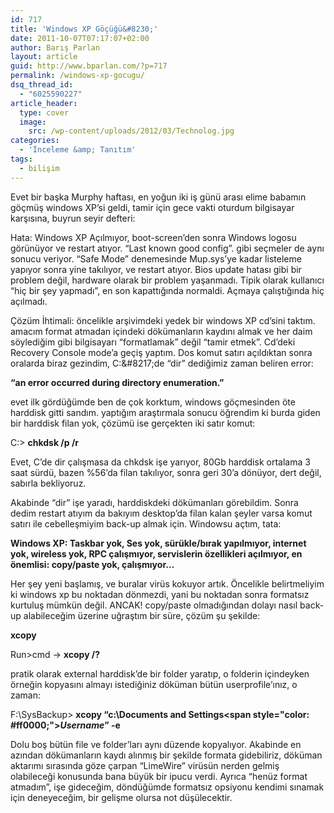 ```yaml
---
id: 717
title: 'Windows XP Göçüğü&#8230;'
date: 2011-10-07T07:17:07+02:00
author: Barış Parlan
layout: article
guid: http://www.bparlan.com/?p=717
permalink: /windows-xp-gocugu/
dsq_thread_id:
  - "6025590227"
article_header:
  type: cover
  image:
    src: /wp-content/uploads/2012/03/Technolog.jpg
categories:
  - 'İnceleme &amp; Tanıtım'
tags:
  - bilişim
---
```


Evet bir başka Murphy haftası, en yoğun iki iş günü arası elime babamın göçmüş windows XP&#8217;si geldi, tamir için gece vakti oturdum bilgisayar karşısına, buyrun seyir defteri:

Hata: Windows XP Açılmıyor, boot-screen&#8217;den sonra Windows logosu görünüyor ve restart atıyor. &#8220;Last known good config&#8221;. gibi seçmeler de aynı sonucu veriyor. &#8220;Safe Mode&#8221; denemesinde Mup.sys&#8217;ye kadar listeleme yapıyor sonra yine takılıyor, ve restart atıyor. Bios update hatası gibi bir problem değil, hardware olarak bir problem yaşanmadı. Tipik olarak kullanıcı &#8220;hiç bir şey yapmadı&#8221;, en son kapattığında normaldi. Açmaya çalıştığında hiç açılmadı.<!--more-->

Çözüm İhtimali: öncelikle arşivimdeki yedek bir windows XP cd&#8217;sini taktım. amacım format atmadan içindeki dökümanların kaydını almak ve her daim söylediğim gibi bilgisayarı &#8220;formatlamak&#8221; değil &#8220;tamir etmek&#8221;. Cd&#8217;deki Recovery Console mode&#8217;a geçiş yaptım. Dos komut satırı açıldıktan sonra oralarda biraz gezindim, C:\&#8217;de &#8220;dir&#8221; dediğimiz zaman beliren error:

**&#8220;an error occurred during directory enumeration.&#8221;**

evet ilk gördüğümde ben de çok korktum, windows göçmesinden öte harddisk gitti sandım. yaptığım araştırmala sonucu öğrendim ki burda giden bir harddisk filan yok, çözümü ise gerçekten iki satır komut:

C:\> **chkdsk /p /r**

Evet, C&#8217;de dir çalışmasa da chkdsk işe yarıyor, 80Gb harddisk ortalama 3 saat sürdü, bazen %56&#8217;da filan takılıyor, sonra geri 30&#8217;a dönüyor, dert değil, sabırla bekliyoruz.

Akabinde &#8220;dir&#8221; işe yaradı, harddiskdeki dökümanları görebildim. Sonra dedim restart atıyım da bakıyım desktop&#8217;da filan kalan şeyler varsa komut satırı ile cebelleşmiyim back-up almak için. Windowsu açtım, tata:

**Windows XP: Taskbar yok, Ses yok, sürükle/bırak yapılmıyor, internet yok, wireless yok, RPC çalışmıyor, servislerin özellikleri açılmıyor, en önemlisi: copy/paste yok, çalışmıyor&#8230;**

Her şey yeni başlamış, ve buralar virüs kokuyor artık. Öncelikle belirtmeliyim ki windows xp bu noktadan dönmezdi, yani bu noktadan sonra formatsız kurtuluş mümkün değil. ANCAK! copy/paste olmadığından dolayı nasıl back-up alabileceğim üzerine uğraştım bir süre, çözüm şu şekilde:

**xcopy**

Run>cmd -> **xcopy /?**

pratik olarak external harddisk&#8217;de bir folder yaratıp, o folderin içindeyken örneğin kopyasını almayı istediğiniz döküman bütün userprofile&#8217;ınız, o zaman:

F:\SysBackup\> **xcopy &#8220;c:\Documents and Settings\<span style="color: #ff0000;"><em>Username</em></span>&#8221; -e**

Dolu boş bütün file ve folder&#8217;ları aynı düzende kopyalıyor. Akabinde en azından dökümanların kaydı alınmış bir şekilde formata gidebiliriz, döküman aktarımı sırasında göze çarpan &#8220;LimeWire&#8221; virüsün nerden gelmiş olabileceği konusunda bana büyük bir ipucu verdi. Ayrıca &#8220;henüz format atmadım&#8221;, işe gideceğim, döndüğümde formatsız opsiyonu kendimi sınamak için deneyeceğim, bir gelişme olursa not düşülecektir.
